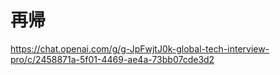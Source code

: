 # 再帰
https://chat.openai.com/g/g-JpFwjtJ0k-global-tech-interview-pro/c/2458871a-5f01-4469-ae4a-73bb07cde3d2